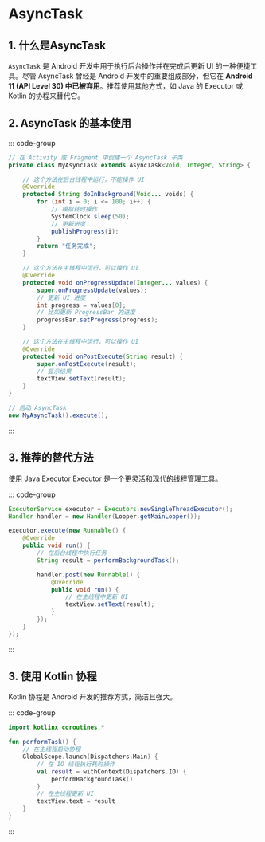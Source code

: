 # AsyncTask

## 1. 什么是AsyncTask 

`AsyncTask` 是 Android 开发中用于执行后台操作并在完成后更新 UI 的一种便捷工具。尽管 AsyncTask 曾经是 Android 开发中的重要组成部分，但它在 **Android 11 (API Level 30) 中已被弃用**。推荐使用其他方式，如 Java 的 Executor 或 Kotlin 的协程来替代它。

## 2. AsyncTask 的基本使用

::: code-group
``` java
// 在 Activity 或 Fragment 中创建一个 AsyncTask 子类
private class MyAsyncTask extends AsyncTask<Void, Integer, String> {

    // 这个方法在后台线程中运行，不能操作 UI
    @Override
    protected String doInBackground(Void... voids) {
        for (int i = 0; i <= 100; i++) {
            // 模拟耗时操作
            SystemClock.sleep(50);
            // 更新进度
            publishProgress(i);
        }
        return "任务完成";
    }

    // 这个方法在主线程中运行，可以操作 UI
    @Override
    protected void onProgressUpdate(Integer... values) {
        super.onProgressUpdate(values);
        // 更新 UI 进度
        int progress = values[0];
        // 比如更新 ProgressBar 的进度
        progressBar.setProgress(progress);
    }

    // 这个方法在主线程中运行，可以操作 UI
    @Override
    protected void onPostExecute(String result) {
        super.onPostExecute(result);
        // 显示结果
        textView.setText(result);
    }
}

// 启动 AsyncTask
new MyAsyncTask().execute();
```
:::

## 3. 推荐的替代方法

使用 Java Executor
Executor 是一个更灵活和现代的线程管理工具。

::: code-group
``` java
ExecutorService executor = Executors.newSingleThreadExecutor();
Handler handler = new Handler(Looper.getMainLooper());

executor.execute(new Runnable() {
    @Override
    public void run() {
        // 在后台线程中执行任务
        String result = performBackgroundTask();

        handler.post(new Runnable() {
            @Override
            public void run() {
                // 在主线程中更新 UI
                textView.setText(result);
            }
        });
    }
});
```
:::


## 3. 使用 Kotlin 协程
Kotlin 协程是 Android 开发的推荐方式，简洁且强大。

::: code-group
``` kotlin
import kotlinx.coroutines.*

fun performTask() {
    // 在主线程启动协程
    GlobalScope.launch(Dispatchers.Main) {
        // 在 IO 线程执行耗时操作
        val result = withContext(Dispatchers.IO) {
            performBackgroundTask()
        }
        // 在主线程更新 UI
        textView.text = result
    }
}
```
:::

